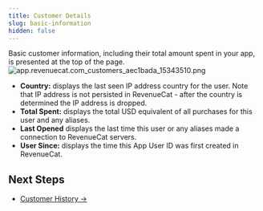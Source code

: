```yaml
---
title: Customer Details
slug: basic-information
hidden: false
---
```


Basic customer information, including their total amount spent in your app, is presented at the top of the page.
![](/images/f7d1978-app.revenuecat.com_customers_aec1bada_15343510_b9e621e9ff113f91e30d79e26252dd02.png "app.revenuecat.com_customers_aec1bada_15343510.png")

- **Country:** displays the last seen IP address country for the user. Note that IP address is not persisted in RevenueCat - after the country is determined the IP address is dropped.
- **Total Spent:** displays the total USD equivalent of all purchases for this user and any aliases.
- **Last Opened** displays the last time this user or any aliases made a connection to RevenueCat servers.
- **User Since:** displays the time this App User ID was first created in RevenueCat.

## Next Steps

- [Customer History →](/dashboard-and-metrics/customer-history)
